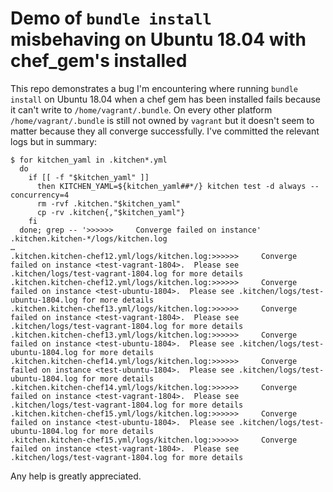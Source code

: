 # Demo of `bundle install` misbehaving on Ubuntu 18.04 with chef_gem's installed

This repo demonstrates a bug I'm encountering where running `bundle
install` on Ubuntu 18.04 when a chef gem has been installed fails because
it can't write to `/home/vagrant/.bundle`. On every other platform
`/home/vagrant/.bundle` is still not owned by `vagrant` but it doesn't
seem to matter because they all converge successfully. I've committed the
relevant logs but in summary:

```
$ for kitchen_yaml in .kitchen*.yml
  do
    if [[ -f "$kitchen_yaml" ]]
      then KITCHEN_YAML=${kitchen_yaml##*/} kitchen test -d always --concurrency=4
      rm -rvf .kitchen."$kitchen_yaml"
      cp -rv .kitchen{,"$kitchen_yaml"}
    fi
  done; grep -- '>>>>>>     Converge failed on instance' .kitchen.kitchen-*/logs/kitchen.log
…
.kitchen.kitchen-chef12.yml/logs/kitchen.log:>>>>>>     Converge failed on instance <test-vagrant-1804>.  Please see .kitchen/logs/test-vagrant-1804.log for more details
.kitchen.kitchen-chef12.yml/logs/kitchen.log:>>>>>>     Converge failed on instance <test-ubuntu-1804>.  Please see .kitchen/logs/test-ubuntu-1804.log for more details
.kitchen.kitchen-chef13.yml/logs/kitchen.log:>>>>>>     Converge failed on instance <test-vagrant-1804>.  Please see .kitchen/logs/test-vagrant-1804.log for more details
.kitchen.kitchen-chef13.yml/logs/kitchen.log:>>>>>>     Converge failed on instance <test-ubuntu-1804>.  Please see .kitchen/logs/test-ubuntu-1804.log for more details
.kitchen.kitchen-chef14.yml/logs/kitchen.log:>>>>>>     Converge failed on instance <test-ubuntu-1804>.  Please see .kitchen/logs/test-ubuntu-1804.log for more details
.kitchen.kitchen-chef14.yml/logs/kitchen.log:>>>>>>     Converge failed on instance <test-vagrant-1804>.  Please see .kitchen/logs/test-vagrant-1804.log for more details
.kitchen.kitchen-chef15.yml/logs/kitchen.log:>>>>>>     Converge failed on instance <test-ubuntu-1804>.  Please see .kitchen/logs/test-ubuntu-1804.log for more details
.kitchen.kitchen-chef15.yml/logs/kitchen.log:>>>>>>     Converge failed on instance <test-vagrant-1804>.  Please see .kitchen/logs/test-vagrant-1804.log for more details
```

Any help is greatly appreciated.
